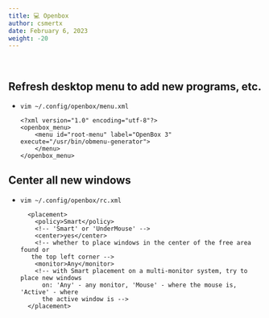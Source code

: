 ```yaml
---
title: 💻 Openbox
author: csmertx
date: February 6, 2023
weight: -20
---
```


<br />

## Refresh desktop menu to add new programs, etc.

- ```vim ~/.config/openbox/menu.xml```

    ```
    <?xml version="1.0" encoding="utf-8"?>
    <openbox_menu>
        <menu id="root-menu" label="OpenBox 3" execute="/usr/bin/obmenu-generator">
        </menu>
    </openbox_menu>
    ```

## Center all new windows
 
 - ```vim ~/.config/openbox/rc.xml```

    ```
      <placement>
        <policy>Smart</policy>
        <!-- 'Smart' or 'UnderMouse' -->
        <center>yes</center>
        <!-- whether to place windows in the center of the free area found or
       the top left corner -->
        <monitor>Any</monitor>
        <!-- with Smart placement on a multi-monitor system, try to place new windows
          on: 'Any' - any monitor, 'Mouse' - where the mouse is, 'Active' - where
          the active window is -->
      </placement>
    ``` 
